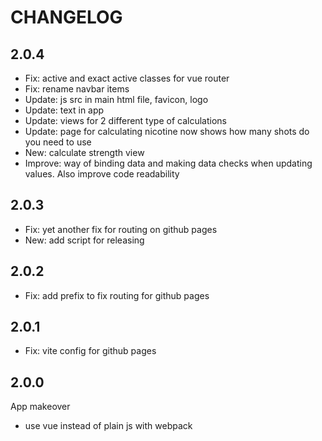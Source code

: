 # CHANGELOG

## 2.0.4

- Fix: active and exact active classes for vue router
- Fix: rename navbar items
- Update: js src in main html file, favicon, logo
- Update: text in app
- Update: views for 2 different type of calculations
- Update: page for calculating nicotine now shows how many shots do you need to use
- New: calculate strength view
- Improve: way of binding data and making data checks when updating values. Also improve code readability

## 2.0.3

- Fix: yet another fix for routing on github pages
- New: add script for releasing

## 2.0.2

- Fix: add prefix to fix routing for github pages

## 2.0.1

- Fix: vite config for github pages

## 2.0.0

App makeover

- use vue instead of plain js with webpack
